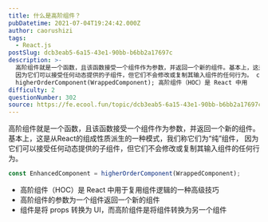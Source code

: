 ```yaml
---
title: 什么是高阶组件？
pubDatetime: 2021-07-04T19:24:42.000Z
author: caorushizi
tags:
  - React.js
postSlug: dcb3eab5-6a15-43e1-90bb-b6bb2a17697c
description: >-
  高阶组件就是一个函数，且该函数接受一个组件作为参数，并返回一个新的组件。基本上，这是从React的组成性质派生的一种模式，我们称它们为“纯”组件，
  因为它们可以接受任何动态提供的子组件，但它们不会修改或复制其输入组件的任何行为。 const EnhancedComponent =
  higherOrderComponent(WrappedComponent); 高阶组件（HOC）是 React 中用
difficulty: 2
questionNumber: 302
source: https://fe.ecool.fun/topic/dcb3eab5-6a15-43e1-90bb-b6bb2a17697c
---
```


高阶组件就是一个函数，且该函数接受一个组件作为参数，并返回一个新的组件。基本上，这是从React的组成性质派生的一种模式，我们称它们为“纯”组件， 因为它们可以接受任何动态提供的子组件，但它们不会修改或复制其输入组件的任何行为。

```jsx
const EnhancedComponent = higherOrderComponent(WrappedComponent);
```

- 高阶组件（HOC）是 React 中用于复用组件逻辑的一种高级技巧
- 高阶组件的参数为一个组件返回一个新的组件
- 组件是将 props 转换为 UI，而高阶组件是将组件转换为另一个组件
